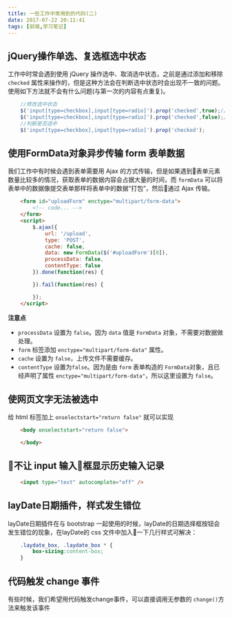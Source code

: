```yaml
---
title: 一些工作中常用到的代码(二)
date: 2017-07-22 20:11:41
tags: [前端,学习笔记]
---
```


## jQuery操作单选、复选框选中状态
工作中时常会遇到使用 jQuery 操作选中、取消选中状态，之前是通过添加和移除 <code>checked</code> 属性来操作的，但是这种方法会在判断选中状态时会出现不一致的问题。使用如下方法就不会有什么问题(与第一次的内容有点重复)。
```javascript
    //修改选中状态
    $('input[type=checkbox],input[type=radio]').prop('checked',true);//选中
    $('input[type=checkbox],input[type=radio]').prop('checked',false);//取消选中
    //判断是否选中
    $('input[type=checkbox],input[type=radio]').prop('checked');
```

<!-- more -->
## 使用FormData对象异步传输 form 表单数据
我们工作中有时候会遇到表单需要用 Ajax 的方式传输，但是如果遇到表单元素数量比较多的情况，获取表单的数据内容会占据大量的时间，而 <code>formData</code> 可以将表单中的数据像提交表单那样将表单中的数据“打包”，然后通过 Ajax 传输。
```html
    <form id="uploadForm" enctype="multipart/form-data">
        <!-- code... -->
    </form>
    <script>
        $.ajax({
            url: '/upload',
            type: 'POST',
            cache: false,
            data: new FormData($('#uploadForm')[0]),
            processData: false,
            contentType: false
        }).done(function(res) {

        }).fail(function(res) {

        });
    </script>
```
**注意点**
* <code>processData</code> 设置为 <code>false</code>。因为 <code>data</code> 值是 <code>FormData</code> 对象，不需要对数据做处理。
* <code>form</code> 标签添加 <code>enctype="multipart/form-data"</code> 属性。
* <code>cache</code> 设置为 <code>false</code>，上传文件不需要缓存。
* <code>contentType</code> 设置为<code>false</code>。因为是由 <code>form</code> 表单构造的 <code>FormData</code>对象，且已经声明了属性 <code>enctype="multipart/form-data"</code>，所以这里设置为 <code>false</code>。
## 使网页文字无法被选中
给 html 标签加上 <code>onselectstart="return false"</code> 就可以实现
```html
    <body onselectstart="return false">

    </body>
```
## 不让 input 输入框显示历史输入记录
```html
    <input type="text" autocomplete="off" />
```
## layDate日期插件，样式发生错位
layDate日期插件在与 bootstrap 一起使用的时候，layDate的日期选择框按钮会发生错位的现象，在layDate的 css 文件中加入一下几行样式可解决：
```css
    .laydate_box, .laydate_box * {
        box-sizing:content-box;
    }
```
## 代码触发 change 事件
有些时候，我们希望用代码触发change事件，可以直接调用无参数的 <code>change()</code>方法来触发该事件